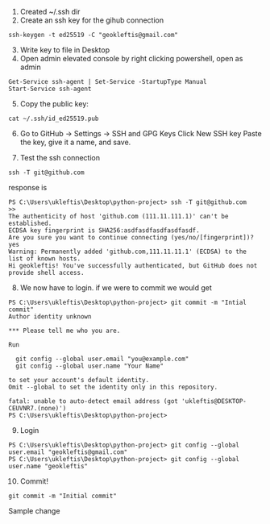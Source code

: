1. Created ~/.ssh dir
2. Create an ssh key for the gihub connection
```
ssh-keygen -t ed25519 -C "geokleftis@gmail.com"
```
3. Write key to file in Desktop
4. Open admin elevated console by right clicking powershell, open as admin
```
Get-Service ssh-agent | Set-Service -StartupType Manual
Start-Service ssh-agent
```
5. Copy the public key:

```
cat ~/.ssh/id_ed25519.pub
```

6. Go to GitHub → Settings → SSH and GPG Keys
Click New SSH key
Paste the key, give it a name, and save.

7. Test the ssh connection
```
ssh -T git@github.com
```

response is 
```
PS C:\Users\ukleftis\Desktop\python-project> ssh -T git@github.com
>> 
The authenticity of host 'github.com (111.11.111.1)' can't be established. 
ECDSA key fingerprint is SHA256:asdfasdfasdfasdfasdf.
Are you sure you want to continue connecting (yes/no/[fingerprint])? yes   
Warning: Permanently added 'github.com,111.11.11.1' (ECDSA) to the list of known hosts.
Hi geokleftis! You've successfully authenticated, but GitHub does not provide shell access.
```

8. We now have to login. if we were to commit we would get
```
PS C:\Users\ukleftis\Desktop\python-project> git commit -m "Intial commit"
Author identity unknown

*** Please tell me who you are.

Run

  git config --global user.email "you@example.com"
  git config --global user.name "Your Name"

to set your account's default identity.
Omit --global to set the identity only in this repository.

fatal: unable to auto-detect email address (got 'ukleftis@DESKTOP-CEUVNR7.(none)')
PS C:\Users\ukleftis\Desktop\python-project> 
```

9. Login
```
PS C:\Users\ukleftis\Desktop\python-project> git config --global user.email "geokleftis@gmail.com"
PS C:\Users\ukleftis\Desktop\python-project> git config --global user.name "geokleftis"
```

10. Commit!

```
git commit -m "Initial commit"
```

Sample change